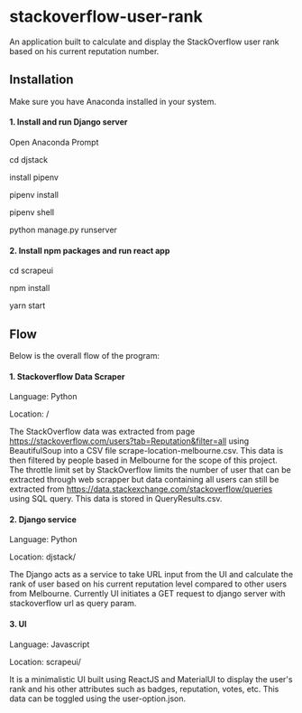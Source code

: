 # stackoverflow-user-rank

An application built to calculate and display the StackOverflow user rank based on his current reputation number. 

## Installation
Make sure you have Anaconda installed in your system.
#### 1. Install and run Django server
Open Anaconda Prompt

cd djstack 

install pipenv

pipenv install

pipenv shell

python manage.py runserver

#### 2. Install npm packages and run react app
cd scrapeui

npm install

yarn start

## Flow

Below is the overall flow of the program:
#### 1. Stackoverflow Data Scraper
Language: Python

Location: /

The StackOverflow data was extracted from page https://stackoverflow.com/users?tab=Reputation&filter=all using BeautifulSoup into a CSV file scrape-location-melbourne.csv. This data is then filtered by people based in Melbourne for the scope of this project.
The throttle limit set by StackOverflow limits the number of user that can be extracted through web scrapper but data containing all users can still be extracted from https://data.stackexchange.com/stackoverflow/queries using SQL query. This data is stored in QueryResults.csv.

#### 2. Django service
Language: Python

Location: djstack/

The Django acts as a service to take URL input from the UI and calculate the rank of user based on his current reputation level compared to other users from Melbourne.
Currently UI initiates a GET request to django server with stackoverflow url as query param.

#### 3. UI
Language: Javascript

Location: scrapeui/

It is a minimalistic UI built using ReactJS and MaterialUI to display the user's rank and his other attributes such as badges, reputation, votes, etc. This data can be toggled using the user-option.json.
